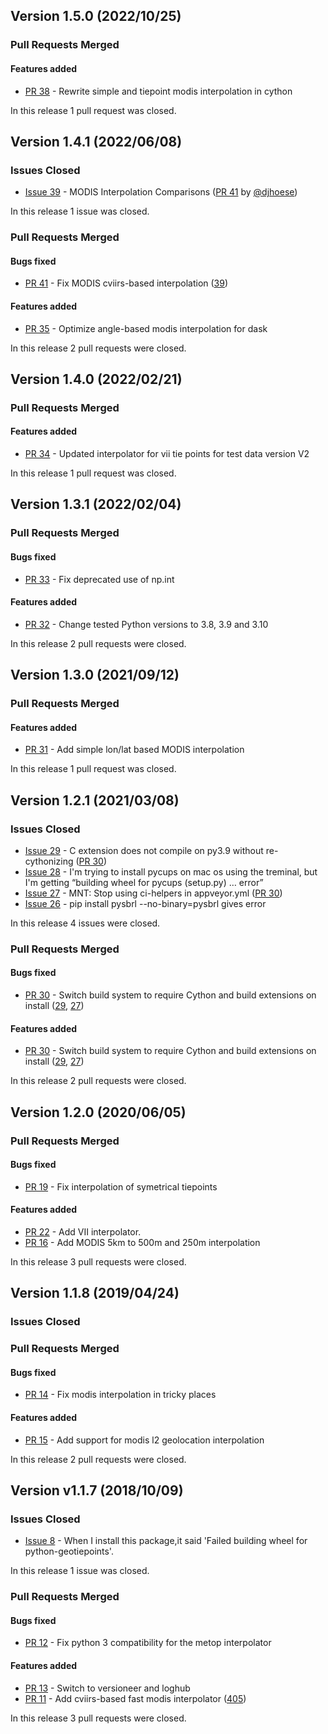 ## Version 1.5.0 (2022/10/25)

### Pull Requests Merged

#### Features added

* [PR 38](https://github.com/pytroll/python-geotiepoints/pull/38) - Rewrite simple and tiepoint modis interpolation in cython

In this release 1 pull request was closed.


## Version 1.4.1 (2022/06/08)

### Issues Closed

* [Issue 39](https://github.com/pytroll/python-geotiepoints/issues/39) - MODIS Interpolation Comparisons ([PR 41](https://github.com/pytroll/python-geotiepoints/pull/41) by [@djhoese](https://github.com/djhoese))

In this release 1 issue was closed.

### Pull Requests Merged

#### Bugs fixed

* [PR 41](https://github.com/pytroll/python-geotiepoints/pull/41) - Fix MODIS cviirs-based interpolation ([39](https://github.com/pytroll/python-geotiepoints/issues/39))

#### Features added

* [PR 35](https://github.com/pytroll/python-geotiepoints/pull/35) - Optimize angle-based modis interpolation for dask

In this release 2 pull requests were closed.


## Version 1.4.0 (2022/02/21)

### Pull Requests Merged

#### Features added

* [PR 34](https://github.com/pytroll/python-geotiepoints/pull/34) - Updated interpolator for vii tie points for test data version V2 

In this release 1 pull request was closed.


## Version 1.3.1 (2022/02/04)

### Pull Requests Merged

#### Bugs fixed

* [PR 33](https://github.com/pytroll/python-geotiepoints/pull/33) - Fix deprecated use of np.int

#### Features added

* [PR 32](https://github.com/pytroll/python-geotiepoints/pull/32) - Change tested Python versions to 3.8, 3.9 and 3.10

In this release 2 pull requests were closed.


## Version 1.3.0 (2021/09/12)

### Pull Requests Merged

#### Features added

* [PR 31](https://github.com/pytroll/python-geotiepoints/pull/31) - Add simple lon/lat based MODIS interpolation

In this release 1 pull request was closed.


## Version 1.2.1 (2021/03/08)

### Issues Closed

* [Issue 29](https://github.com/pytroll/python-geotiepoints/issues/29) - C extension does not compile on py3.9 without re-cythonizing ([PR 30](https://github.com/pytroll/python-geotiepoints/pull/30))
* [Issue 28](https://github.com/pytroll/python-geotiepoints/issues/28) - I'm trying to install pycups on mac os using the treminal, but I'm getting “building wheel for pycups (setup.py) … error”
* [Issue 27](https://github.com/pytroll/python-geotiepoints/issues/27) - MNT: Stop using ci-helpers in appveyor.yml ([PR 30](https://github.com/pytroll/python-geotiepoints/pull/30))
* [Issue 26](https://github.com/pytroll/python-geotiepoints/issues/26) - pip install pysbrl --no-binary=pysbrl gives error

In this release 4 issues were closed.

### Pull Requests Merged

#### Bugs fixed

* [PR 30](https://github.com/pytroll/python-geotiepoints/pull/30) - Switch build system to require Cython and build extensions on install ([29](https://github.com/pytroll/python-geotiepoints/issues/29), [27](https://github.com/pytroll/python-geotiepoints/issues/27))

#### Features added

* [PR 30](https://github.com/pytroll/python-geotiepoints/pull/30) - Switch build system to require Cython and build extensions on install ([29](https://github.com/pytroll/python-geotiepoints/issues/29), [27](https://github.com/pytroll/python-geotiepoints/issues/27))

In this release 2 pull requests were closed.


## Version 1.2.0 (2020/06/05)


### Pull Requests Merged

#### Bugs fixed

* [PR 19](https://github.com/pytroll/python-geotiepoints/pull/19) - Fix interpolation of symetrical tiepoints

#### Features added

* [PR 22](https://github.com/pytroll/python-geotiepoints/pull/22) - Add VII interpolator.
* [PR 16](https://github.com/pytroll/python-geotiepoints/pull/16) - Add MODIS 5km to 500m and 250m interpolation

In this release 3 pull requests were closed.


## Version 1.1.8 (2019/04/24)

### Issues Closed

### Pull Requests Merged

#### Bugs fixed

* [PR 14](https://github.com/pytroll/python-geotiepoints/pull/14) - Fix modis interpolation in tricky places

#### Features added

* [PR 15](https://github.com/pytroll/python-geotiepoints/pull/15) - Add support for modis l2 geolocation interpolation

In this release 2 pull requests were closed.


## Version v1.1.7 (2018/10/09)

### Issues Closed

* [Issue 8](https://github.com/pytroll/python-geotiepoints/issues/8) - When I install this package,it said 'Failed building wheel for python-geotiepoints'.

In this release 1 issue was closed.

### Pull Requests Merged

#### Bugs fixed

* [PR 12](https://github.com/pytroll/python-geotiepoints/pull/12) - Fix python 3 compatibility for the metop interpolator

#### Features added

* [PR 13](https://github.com/pytroll/python-geotiepoints/pull/13) - Switch to versioneer and loghub
* [PR 11](https://github.com/pytroll/python-geotiepoints/pull/11) - Add cviirs-based fast modis interpolator ([405](https://github.com/pytroll/satpy/issues/405))

In this release 3 pull requests were closed.
